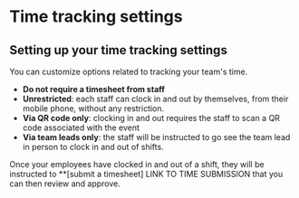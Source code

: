 # Time tracking settings

## Setting up your time tracking settings
You can customize options related to tracking your team's time.
- **Do not require a timesheet from staff**
- **Unrestricted**: each staff can clock in and out by themselves, from their mobile phone, without any restriction.
- **Via QR code only**: clocking in and out requires the staff to scan a QR code associated with the event
- **Via team leads only**: the staff will be instructed to go see the team lead in person to clock in and out of shifts.

Once your employees have clocked in and out of a shift, they will be instructed to **[submit a timesheet] LINK TO TIME SUBMISSION that you can then review and approve.